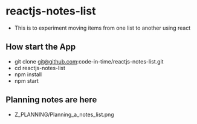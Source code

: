 # reactjs-notes-list

- This is to experiment moving items from one list to another using react

## How start the App

- git clone git@github.com:code-in-time/reactjs-notes-list.git
- cd reactjs-notes-list
- npm install
- npm start

## Planning notes are here

- Z_PLANNING/Planning_a_notes_list.png